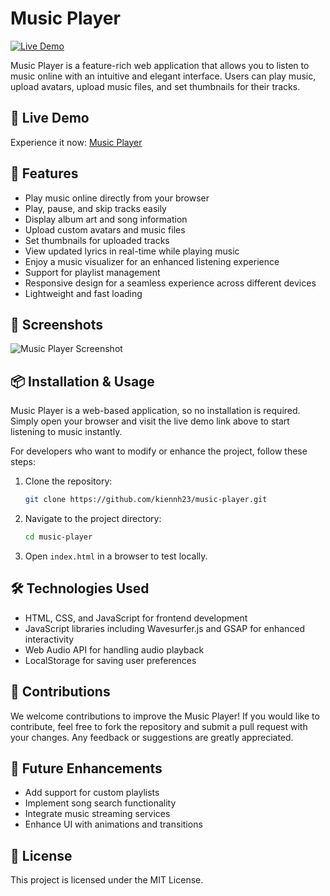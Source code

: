# Music Player

[![Live Demo](https://img.shields.io/badge/Live-Demo-blue?style=flat-square)](https://kiennh23.github.io/music-player/)

Music Player is a feature-rich web application that allows you to listen to music online with an intuitive and elegant interface. Users can play music, upload avatars, upload music files, and set thumbnails for their tracks.

## 🚀 Live Demo
Experience it now: [Music Player](https://kiennh23.github.io/music-player/)

## 🎵 Features
- Play music online directly from your browser
- Play, pause, and skip tracks easily
- Display album art and song information
- Upload custom avatars and music files
- Set thumbnails for uploaded tracks
- View updated lyrics in real-time while playing music
- Enjoy a music visualizer for an enhanced listening experience
- Support for playlist management
- Responsive design for a seamless experience across different devices
- Lightweight and fast loading

## 📸 Screenshots
![Music Player Screenshot](https://via.placeholder.com/800x400?text=Music+Player+Screenshot)

## 📦 Installation & Usage
Music Player is a web-based application, so no installation is required. Simply open your browser and visit the live demo link above to start listening to music instantly.

For developers who want to modify or enhance the project, follow these steps:

1. Clone the repository:
   ```sh
   git clone https://github.com/kiennh23/music-player.git
   ```
2. Navigate to the project directory:
   ```sh
   cd music-player
   ```
3. Open `index.html` in a browser to test locally.

## 🛠️ Technologies Used
- HTML, CSS, and JavaScript for frontend development
- JavaScript libraries including Wavesurfer.js and GSAP for enhanced interactivity
- Web Audio API for handling audio playback
- LocalStorage for saving user preferences

## 🤝 Contributions
We welcome contributions to improve the Music Player! If you would like to contribute, feel free to fork the repository and submit a pull request with your changes. Any feedback or suggestions are greatly appreciated.

## 🔮 Future Enhancements
- Add support for custom playlists
- Implement song search functionality
- Integrate music streaming services
- Enhance UI with animations and transitions

## 📜 License
This project is licensed under the MIT License.
